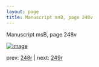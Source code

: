 ```yaml
---
layout: page
title: Manuscript msB, page 248v
---
```


Manuscript msB, page 248v

[![image](http://www.homermultitext.org/iipsrv?OBJ=IIP,1.0&FIF=/project/homer/pyramidal/deepzoom/hmt/vbbifolio/pending/vb_248v_249r.tif&WID=100&CVT=JPEG)](http://www.homermultitext.org/ict2/?urn=urn:cite2:hmt:vbbifolio.pending:vb_248v_249r)

prev:  [248r](../248r) | next:  [249r](../249r)

